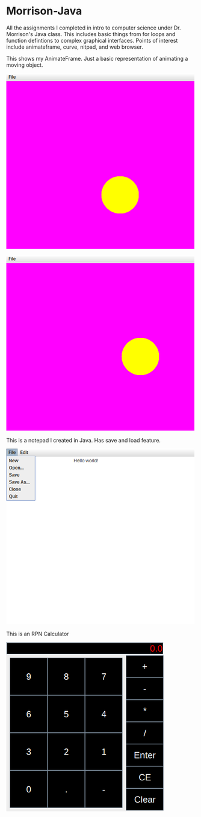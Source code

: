 # Morrison-Java
All the assignments I completed in intro to computer science under Dr. Morrison's Java class. This includes basic
things from for loops and function defintions to complex graphical interfaces. Points of interest include
animateframe, curve, nitpad, and web browser. 

This shows my AnimateFrame. Just a basic representation of animating a moving object.

![Animate Frame](/Screenshots/AnimateFrame1.png?raw=true "Animate Frame")

![Animate Frame 2](/Screenshots/AnimateFrame2.png?raw=true "Animate Frame")

This is a notepad I created in Java. Has save and load feature.

![Nitpad](/Screenshots/Nitpad.png?raw=true "Nitpad")

This is an RPN Calculator

![RPNCalculator](/Screenshots/RPNCalculator.png?raw=true "RPNCalculator")

